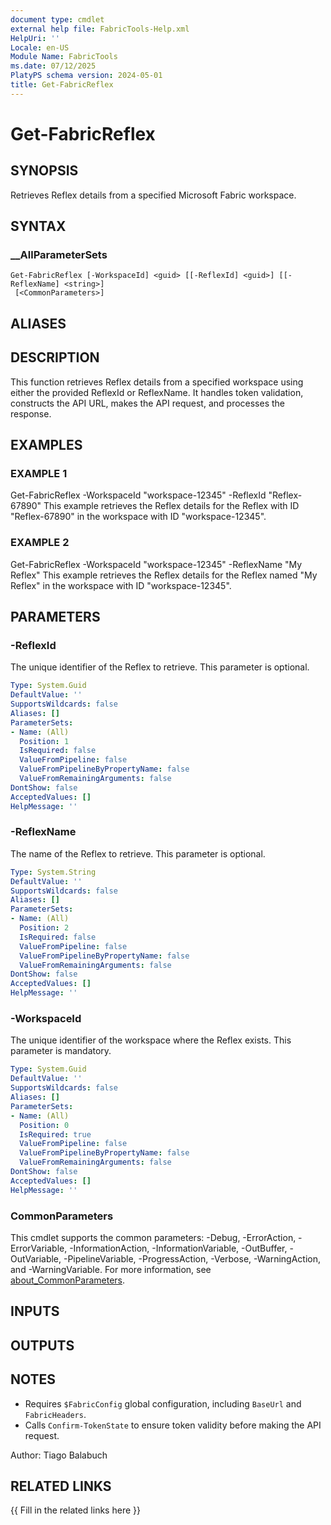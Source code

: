 ```yaml
---
document type: cmdlet
external help file: FabricTools-Help.xml
HelpUri: ''
Locale: en-US
Module Name: FabricTools
ms.date: 07/12/2025
PlatyPS schema version: 2024-05-01
title: Get-FabricReflex
---
```


# Get-FabricReflex

## SYNOPSIS

Retrieves Reflex details from a specified Microsoft Fabric workspace.

## SYNTAX

### __AllParameterSets

```
Get-FabricReflex [-WorkspaceId] <guid> [[-ReflexId] <guid>] [[-ReflexName] <string>]
 [<CommonParameters>]
```

## ALIASES

## DESCRIPTION

This function retrieves Reflex details from a specified workspace using either the provided ReflexId or ReflexName.
It handles token validation, constructs the API URL, makes the API request, and processes the response.

## EXAMPLES

### EXAMPLE 1

Get-FabricReflex -WorkspaceId "workspace-12345" -ReflexId "Reflex-67890"
This example retrieves the Reflex details for the Reflex with ID "Reflex-67890" in the workspace with ID "workspace-12345".

### EXAMPLE 2

Get-FabricReflex -WorkspaceId "workspace-12345" -ReflexName "My Reflex"
This example retrieves the Reflex details for the Reflex named "My Reflex" in the workspace with ID "workspace-12345".

## PARAMETERS

### -ReflexId

The unique identifier of the Reflex to retrieve.
This parameter is optional.

```yaml
Type: System.Guid
DefaultValue: ''
SupportsWildcards: false
Aliases: []
ParameterSets:
- Name: (All)
  Position: 1
  IsRequired: false
  ValueFromPipeline: false
  ValueFromPipelineByPropertyName: false
  ValueFromRemainingArguments: false
DontShow: false
AcceptedValues: []
HelpMessage: ''
```

### -ReflexName

The name of the Reflex to retrieve.
This parameter is optional.

```yaml
Type: System.String
DefaultValue: ''
SupportsWildcards: false
Aliases: []
ParameterSets:
- Name: (All)
  Position: 2
  IsRequired: false
  ValueFromPipeline: false
  ValueFromPipelineByPropertyName: false
  ValueFromRemainingArguments: false
DontShow: false
AcceptedValues: []
HelpMessage: ''
```

### -WorkspaceId

The unique identifier of the workspace where the Reflex exists.
This parameter is mandatory.

```yaml
Type: System.Guid
DefaultValue: ''
SupportsWildcards: false
Aliases: []
ParameterSets:
- Name: (All)
  Position: 0
  IsRequired: true
  ValueFromPipeline: false
  ValueFromPipelineByPropertyName: false
  ValueFromRemainingArguments: false
DontShow: false
AcceptedValues: []
HelpMessage: ''
```

### CommonParameters

This cmdlet supports the common parameters: -Debug, -ErrorAction, -ErrorVariable,
-InformationAction, -InformationVariable, -OutBuffer, -OutVariable, -PipelineVariable,
-ProgressAction, -Verbose, -WarningAction, and -WarningVariable. For more information, see
[about_CommonParameters](https://go.microsoft.com/fwlink/?LinkID=113216).

## INPUTS

## OUTPUTS

## NOTES

- Requires `$FabricConfig` global configuration, including `BaseUrl` and `FabricHeaders`.
- Calls `Confirm-TokenState` to ensure token validity before making the API request.

Author: Tiago Balabuch

## RELATED LINKS

{{ Fill in the related links here }}

